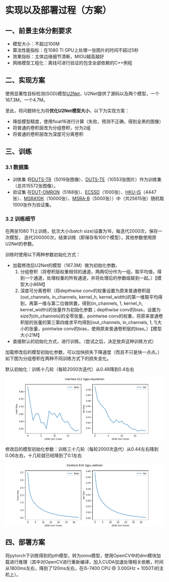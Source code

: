 # 实现以及部署过程（方案）

## 一、前景主体分割要求

- 模型大小：不超过100M
- 算法性能指标：在1080 TI GPU上处理一张图片的时间不超过5秒
- 效果指标：主体边缘细节清晰，MIOU越高越好
- 网络模型工程化：离线可进行验证的包含全部依赖的C++例程

## 二、实现方案

使用显著性目标检测(SOD)模型[U2Net](https://github.com/xuebinqin/U-2-Net)，U2Net提供了源码以及两个模型，一个167.3M，一个4.7M。

至此，将问题转化为将**优化U2Net模型大小**，以下为实现方案：

- 降低模型精度，使用float16进行计算（失败，预测不正确，得到全黑的图像）
- 将普通的卷积层改为分组卷积，分为2组
- 将普通的卷积层改为深度可分离卷积

## 三、训练

### 3.1 数据集

- 训练集
    将[DUTS-TR](http://saliencydetection.net/duts)（5019张图像）、[DUTS-TE](http://saliencydetection.net/duts)（10553张图片）作为训练集（总共15572张图像）。
- 验证集
    在[DUT-OMRON](http://saliencydetection.net/dut-omron/#org96c3bab)（5168张）、[ECSSD](http://www.cse.cuhk.edu.hk/leojia/projects/hsaliency/dataset.html)（1000张）、[HKU-IS](https://i.cs.hku.hk/~gbli/deep_saliency.html)（4447张）、[MSRA10K](https://mmcheng.net/msra10k/)（10000张）、[MSRA-B](https://mmcheng.net/msra10k/)（5000张））中（共25615张）随机取1000张作为验证集。

### 3.2 训练细节
在两张1080 TI上训练，批次大小(batch size)设置为16，每迭代2000次，保存一次模型，
迭代200000次，结束训练（即保存有100个模型），其他参数使用原U2Net的参数。
<!-- 当训练整体损失（由side1-6以及side fuse分类的损失相加）小于0.5或者side fuse分类的损失小于0.05时停止训练。 -->

训练时使用以下两种参数初始化方式：
- 加载修改后U2Net的模型（167.3M）做为初始化参数、
    1. 分组卷积（将卷积层权重相邻的通道，两两切分作为一组，取平均值，得到一个通道，处理权重的所有通道，并将处理后的参数级联到一起。）【模型大小86M】
    2. 深度可分离卷积（将depthwise conv的权重设置为原来普通卷积层(out_channels, in_channels, kernel_h, kernel_width)的第一维取平均得到，再第一维与第二位做转置，得到(in_channels, 1, kernel_h, kernel_width)的张量作为初始化参数；depthwise conv的bias，设置为size为(in_channels)的全零张量，pointwise conv的权重，将原来普通卷积层的张量的第三第四维求平均得到(out_channels, in_channels, 1, 1)大小的张量，pointwise conv的bias，使用原来普通卷积层的bias。）【模型大小21M】
- 直接默认的初始化方式，进行训练。（尝试之后，决定放弃这种训练方式）

加载修改后的模型初始化参数，可以加快损失下降速度（而且不只是快一点点。）如下图为分组卷积在两种不同训练方式下的损失变化。

默认初始化：训练十几轮（每轮2000次迭代）从0.48降到0.4左右

![](./Figures/train_groupconv_nopretrain.png)

修改后的模型初始化参数：训练三十几轮（每轮2000次迭代）从0.44左右降到0.06左右，十几轮就已经降到了0.1左右

![](./Figures/train_groupconv_pretrain.png)

## 四、部署方案

将pytorch下训练得到的pth模型，转为onnx模型，使用OpenCV中的dnn模块加载进行推理（其中对OpenCV进行重新编译，加入CUDA加速处理相关依赖，时间从1800ms左右，降到了120ms左右，在i5-7400 CPU @ 3.00GHz + 1050Ti的主机上）。